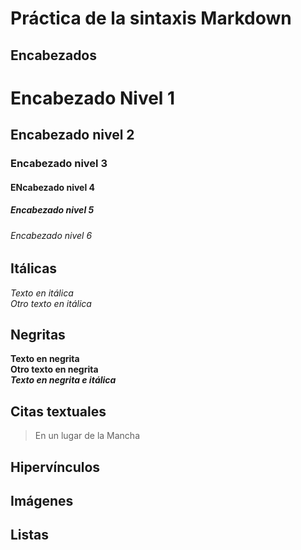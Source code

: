 # Práctica de la sintaxis Markdown

## Encabezados
# Encabezado Nivel 1
## Encabezado nivel 2
### Encabezado nivel 3
#### ENcabezado nivel 4
##### Encabezado nivel 5
###### Encabezado nivel 6

## Itálicas
*Texto en itálica*  
_Otro texto en itálica_

## Negritas
**Texto en negrita**  
__Otro texto en negrita__  
***Texto en negrita e itálica***

## Citas textuales 
> En un lugar de la Mancha

## Hipervínculos

## Imágenes

## Listas 
